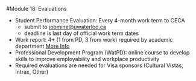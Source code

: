 #Module 18: Evaluations
- Student Performance Evaluation: Every 4-month work term to CECA
  - submit to jobmine@uwaterloo.ca
  - deadline is last day of official work term dates
- Work report: 4+ (1 from PD, 3 from work) required by academic department [More Info](https://uwaterloo.ca/co-operative-education/work/work-reports)
- Professional Development Program (WatPD): online course to develop skills to improve employability and workplace productivity
- Required evaluations are needed for Visa sponsors (Cultural Vistas, Intrax, Other)